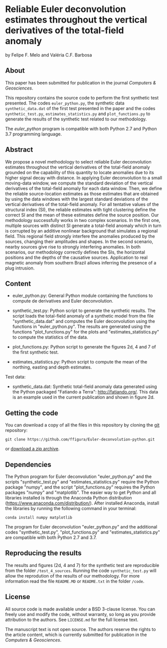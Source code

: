 # Reliable Euler deconvolution estimates throughout the vertical derivatives of the total-field anomaly

by
Felipe F. Melo and Valéria C.F. Barbosa

## About

This paper has been submitted for publication in the journal *Computers & Geosciences*.

This repository contains the source code to perform the first synthetic test presented. The codes `euler_python.py`, the synthetic data `synthetic_data.dat` of the first test presented in the paper and the codes `synthetic_test.py`, `estimates_statistics.py` and `plot_functions.py` to generate the results of the synthetic test related to our methodology.

The *euler_python* program is compatible with both Python 2.7 and Python 3.7 programming language.
 
## Abstract

We propose a novel methodology to select reliable Euler deconvolution estimates throughout the vertical derivatives of the total-field anomaly grounded on the capability of this quantity to locate anomalies due to its higher signal decay with distance. In applying Euler deconvolution to a small moving-data window, we compute the standard deviation of the vertical derivatives of the total-field anomaly for each data window. Then, we define the reliable source-location estimates as those estimates that are obtained by using the data windows with the largest standard deviations of the vertical derivatives of the total-field anomaly. For all tentative values of the structural index (SI), the reliable estimates with tight clustering define the correct SI and the mean of these estimates define the source position. Our methodology successfully works in two complex scenarios. In the first one, multiple sources with distinct SI generate a total-field anomaly which in turn is corrupted by an additive nonlinear background that simulates a regional field. This regional field strongly interfere the anomalies produced by the sources, changing their amplitudes and shapes. In the second scenario, nearby sources give rise to strongly interfering anomalies. In both scenarios, our methodology correctly defines the SIs, the horizontal positions and the depths of the causative sources. Application to real magnetic anomaly from southern Brazil allows inferring the presence of a plug intrusion.

## Content

- euler_python.py:
	General Python module containing the functions to compute de derivatives and 
	Euler deconvolution.
	
- synthetic_test.py:
	Python script to generate the synthetic results. The script loads the total-field
	anomaly of a synthetic model from the file "synthetic_data.dat" and computes the
	Euler deconvolution using the functions in "euler_python.py". The results are 
	generated using the functions "plot_functions.py" for the plots and 
	"estimates_statistics.py" to compute the statistics of the data.
	
- plot_functions.py:
	Python script to generate the figures 2d, 4 and 7 of the first synthetic test. 
	
- estimates_statistics.py:
	Python script to compute the mean of the northing, easting and depth estimates. 
	
Test data:

- synthetic_data.dat:
		Synthetic total-field anomaly data generated using the Python packaged
		"Fatiando a Terra": http://fatiando.org/. This data is an example used
		in the current publication and shown in figure 2d.

## Getting the code

You can download a copy of all the files in this repository by cloning the
[git](https://git-scm.com/) repository:

    git clone https://github.com/ffigura/Euler-deconvolution-python.git

or [download a zip archive](https://github.com/ffigura/Euler-deconvolution-python/archive/master.zip).


## Dependencies

The Python program for Euler deconvolution "euler_python.py" and the scripts "synthetic_test.py"
and "estimates_statistics.py" require the Python package "numpy", and the script "plot_functions.py"
requires the Python packages "numpy" and "matplotlib". 
The easier way to get Python and all libraries installed is through the Anaconda Python 
distribution (https://www.anaconda.com/distribution/). After installed Anaconda, install the libraries 
by running the following command in your terminal:

	conda install numpy matplotlib

The program for Euler deconvolution "euler_python.py" and the additional codes "synthetic_test.py",
"plot_functions.py" and "estimates_statistics.py" are compatible with both Python 2.7 and 3.7.

## Reproducing the results

The results and figures (2d, 4 and 7) for the synthetic test are reproducible from the folder `/test_4_sources`.
Running the code `synthetic_test.py` will allow the reprodution of the results of our methodology. For more information
read the file `README.MD` or `README.txt` in the folder `/code`.


## License

All source code is made available under a BSD 3-clause license. You can freely
use and modify the code, without warranty, so long as you provide attribution
to the authors. See `LICENSE.md` for the full license text.

The manuscript text is not open source. The authors reserve the rights to the
article content, which is currently submitted for publication in the
*Computers & Geosciences*.
